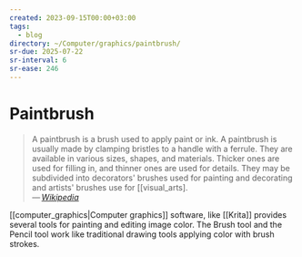 ```yaml
---
created: 2023-09-15T00:00+03:00
tags:
  - blog
directory: ~/Computer/graphics/paintbrush/
sr-due: 2025-07-22
sr-interval: 6
sr-ease: 246
---
```


# Paintbrush

> A paintbrush is a brush used to apply paint or ink. A paintbrush is usually made by clamping bristles to a handle with a ferrule. They are available in various sizes, shapes, and materials. Thicker ones are used for filling in, and thinner ones are used for details. They may be subdivided into decorators' brushes used for painting and decorating and artists' brushes use for [[visual_arts].\
> — <cite>[Wikipedia](https://en.wikipedia.org/wiki/Paintbrush)</cite>

[[computer_graphics|Computer graphics]] software, like [[Krita]] provides several tools for painting and editing image color. The Brush tool and the Pencil tool work like traditional drawing tools applying color with brush strokes.
